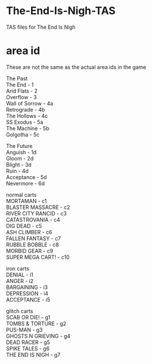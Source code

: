# The-End-Is-Nigh-TAS
TAS files for The End Is Nigh

# area id

These are not the same as the actual area ids in the game

The Past   
The End - 1  
Arid Flats - 2  
Overflow - 3  
Wall of Sorrow - 4a  
Retrograde - 4b  
The Hollows - 4c  
SS Exodus - 5a  
The Machine - 5b  
Golgotha - 5c  
  
The Future  
Anguish - 1d  
Gloom - 2d  
Blight - 3d  
Ruin - 4d  
Acceptance - 5d  
Nevermore - 6d  

normal carts  
MORTAMAN - c1  
BLASTER MASSACRE - c2  
RIVER CITY RANCID - c3  
CATASTROVANIA - c4  
DIG DEAD - c5  
ASH CLIMBER - c6  
FALLEN FANTASY - c7  
RUBBLE BOBBLE - c8  
MORBID GEAR - c9  
SUPER MEGA CART! - c10  

iron carts  
DENIAL - i1  
ANGER - i2  
BARGAINING - i3  
DEPRESSION - i4  
ACCEPTANCE - i5  
  
glitch carts  
SCAB OR DIE! - g1  
TOMBS & TORTURE - g2  
PUS-MAN - g3  
GHOSTS N GRIEVING - g4  
DEAD RACER - g5  
SPIKE TALES - g6  
THE END IS NIGH - g7  
